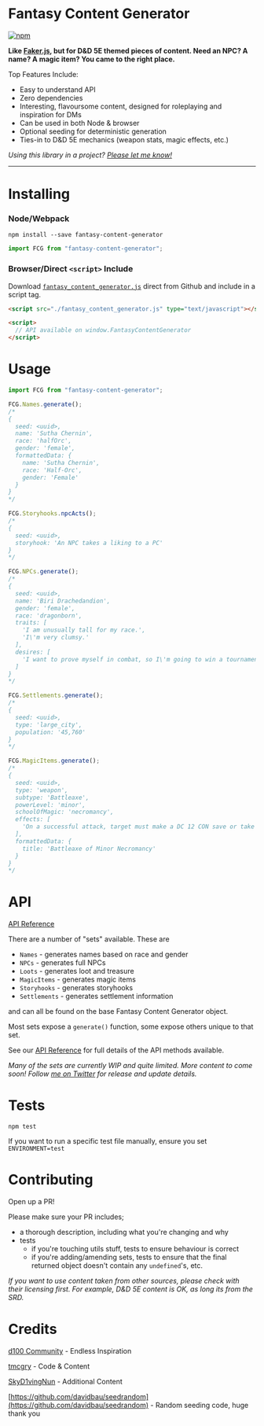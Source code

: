 # Fantasy Content Generator

[![npm](https://img.shields.io/npm/v/fantasy-content-generator.svg?style=flat-square)](https://www.npmjs.com/package/fantasy-content-generator)

**Like [Faker.js](https://github.com/marak/Faker.js/), but for D&D 5E themed pieces of content. Need an NPC? A name? A magic item? You came to the right place.**

Top Features Include:

- Easy to understand API
- Zero dependencies
- Interesting, flavoursome content, designed for roleplaying and inspiration for DMs
- Can be used in both Node & browser
- Optional seeding for deterministic generation
- Ties-in to D&D 5E mechanics (weapon stats, magic effects, etc.)

_Using this library in a project? [Please let me know!](https://twitter.com/tmcgry)_

---

# Installing

### Node/Webpack

`npm install --save fantasy-content-generator`

```js
import FCG from "fantasy-content-generator";
```

### Browser/Direct `<script>` Include

Download [`fantasy_content_generator.js`](https://raw.githubusercontent.com/thomascgray/fantasy-content-generator/master/fantasy_content_generator.js) direct from Github and include in a script tag.

```html
<script src="./fantasy_content_generator.js" type="text/javascript"></script>

<script>
  // API available on window.FantasyContentGenerator
</script>
```

# Usage

```js
import FCG from "fantasy-content-generator";

FCG.Names.generate();
/*
{
  seed: <uuid>,
  name: 'Sutha Chernin',
  race: 'halfOrc',
  gender: 'female',
  formattedData: {
    name: 'Sutha Chernin',
    race: 'Half-Orc',
    gender: 'Female'
  }
}
*/

FCG.Storyhooks.npcActs();
/*
{
  seed: <uuid>,
  storyhook: 'An NPC takes a liking to a PC'
}
*/

FCG.NPCs.generate();
/*
{
  seed: <uuid>,
  name: 'Biri Drachedandion',
  gender: 'female',
  race: 'dragonborn',
  traits: [
    'I am unusually tall for my race.',
    'I\'m very clumsy.'
  ],
  desires: [
    'I want to prove myself in combat, so I\'m going to win a tournament.'
  ]
}
*/

FCG.Settlements.generate();
/*
{
  seed: <uuid>,
  type: 'large_city',
  population: '45,760'
}
*/

FCG.MagicItems.generate();
/*
{
  seed: <uuid>,
  type: 'weapon',
  subtype: 'Battleaxe',
  powerLevel: 'minor',
  schoolOfMagic: 'necromancy',
  effects: [
    'On a successful attack, target must make a DC 12 CON save or take an extra 1d2 of Necrotic damage. This effect occurs once per day'
  ],
  formattedData: {
    title: 'Battleaxe of Minor Necromancy'
  }
}
*/
```

# API

[API Reference](https://github.com/thomascgray/fantasy-content-generator/blob/master/docs/API.md)

There are a number of "sets" available. These are

- `Names` - generates names based on race and gender
- `NPCs` - generates full NPCs
- `Loots` - generates loot and treasure
- `MagicItems` - generates magic items
- `Storyhooks` - generates storyhooks
- `Settlements` - generates settlement information

and can all be found on the base Fantasy Content Generator object.

Most sets expose a `generate()` function, some expose others unique to that set.

See our [API Reference](https://github.com/thomascgray/fantasy-content-generator/blob/master/docs/API.md) for full details of the API methods available.

_Many of the sets are currently WIP and quite limited. More content to come soon! Follow [me on Twitter](https://twitter.com/tmcgry) for release and update details._

# Tests

```
npm test
```

If you want to run a specific test file manually, ensure you set `ENVIRONMENT=test`

# Contributing

Open up a PR!

Please make sure your PR includes;

- a thorough description, including what you're changing and why
- tests
  - if you're touching utils stuff, tests to ensure behaviour is correct
  - if you're adding/amending sets, tests to ensure that the final returned object doesn't contain any `undefined`'s, etc.

_If you want to use content taken from other sources, please check with their licensing first. For example, D&D 5E content is OK, as long its from the SRD._

# Credits

[d100 Community](https://www.reddit.com/r/d100/) - Endless Inspiration

[tmcgry](https://twitter.com/tmcgry) - Code & Content

[SkyD1vingNun](https://twitter.com/SkyD1vingNun) - Additional Content

[https://github.com/davidbau/seedrandom](https://github.com/davidbau/seedrandom) - Random seeding code, huge thank you
